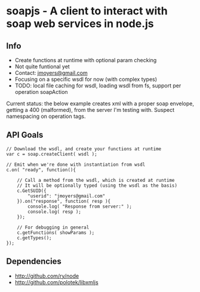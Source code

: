# soapjs - A client to interact with soap web services in node.js

Info
----------

* Create functions at runtime with optional param checking
* Not quite funtional yet
* Contact: jmoyers@gmail.com
* Focusing on a specific wsdl for now (with complex types)
* TODO: local file caching for wsdl, loading wsdl from fs, support per operation soapAction

Current status: the below example creates xml with a proper soap envelope, getting a 400 (malformed), from the server I'm testing with. Suspect namespacing on operation tags.


API Goals
----------

    // Download the wsdl, and create your functions at runtime
    var c = soap.createClient( wsdl );

    // Emit when we're done with instantiation from wsdl
    c.on( "ready", function(){
    
        // Call a method from the wsdl, which is created at runtime
        // It will be optionally typed (using the wsdl as the basis)
        c.GetSUID({
            "userid": "jmoyers@gmail.com"
        }).on("response", function( resp ){
            console.log( "Response from server:" );
            console.log( resp );
        });
    
        // For debugging in general
        c.getFunctions( showParams );
        c.getTypes();
    });

Dependencies
-------------

* http://github.com/ry/node
* http://github.com/polotek/libxmljs
